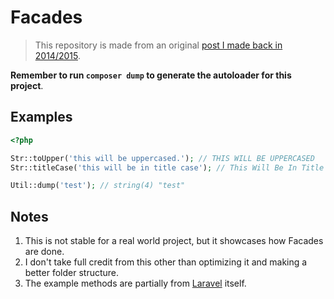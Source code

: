 # Facades

> This repository is made from an original [post I made back in 2014/2015](https://laracasts.com/discuss/channels/general-discussion/how-does-laravel-exclude-namespaces-in-some-files).

**Remember to run `composer dump` to generate the autoloader for this project**.

## Examples

```php
<?php

Str::toUpper('this will be uppercased.'); // THIS WILL BE UPPERCASED
Str::titleCase('this will be in title case'); // This Will Be In Title Case

Util::dump('test'); // string(4) "test"
```

## Notes
1. This is not stable for a real world project, but it showcases how Facades are done.
2. I don't take full credit from this other than optimizing it and making a better folder structure.
3. The example methods are partially from [Laravel](https://laravel.com/) itself.

